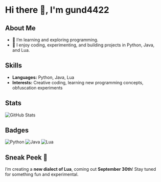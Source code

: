 # Hi there 👋, I'm gund4422

## About Me
- 🌱 I’m learning and exploring programming.
- 💬 I enjoy coding, experimenting, and building projects in Python, Java, and Lua.

## Skills
- **Languages:** Python, Java, Lua
- **Interests:** Creative coding, learning new programming concepts, obfuscation experiments

## Stats
![GitHub Stats](https://github-readme-stats.vercel.app/api?username=gund4422&show_icons=true&theme=radical)

## Badges
![Python](https://img.shields.io/badge/Python-3.11-blue)
![Java](https://img.shields.io/badge/Java-21-orange)
![Lua](https://img.shields.io/badge/Lua-5.4-royalblue)

## Sneak Peek 👀
I’m creating a **new dialect of Lua**, coming out **September 30th**! Stay tuned for something fun and experimental.
